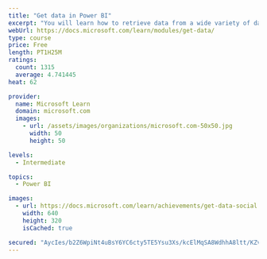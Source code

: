 ```yaml
---
title: "Get data in Power BI"
excerpt: "You will learn how to retrieve data from a wide variety of data sources, including Microsoft Excel, relational databases, and NoSQL data stores. You will also learn how to improve performance while retrieving data."
webUrl: https://docs.microsoft.com/learn/modules/get-data/
type: course
price: Free
length: PT1H25M
ratings:
  count: 1315
  average: 4.741445
heat: 62

provider:
  name: Microsoft Learn
  domain: microsoft.com
  images:
    - url: /assets/images/organizations/microsoft.com-50x50.jpg
      width: 50
      height: 50

levels:
  - Intermediate

topics:
  - Power BI

images:
  - url: https://docs.microsoft.com/learn/achievements/get-data-social.png
    width: 640
    height: 320
    isCached: true

secured: "AycIes/b2Z6WpiNt4uBsY6YC6cty5TE5Ysu3Xs/kcElMqSA8WdhhA8ltt/KZvnaOzu5y+liX3OaYvMkFHqhe75zzP1J/Wnq+sQfEzhJx4d96s0r3DE8lF4ZMEV/qXq9a3i1Igpl6f8aS3ztHtkm8wLhE2qLHMdcwmT6KuJJZNs5cGdowvRW94fvFpmnUrBMT3p6y0WL7jYkmJpSQqFKK+9FMBoWMewJhxX4v5BRe0NtyfquBnese6H6ZwFOT+DxiCIkXcUYNG0j9rihZbYhuw4xid926QYL2mx9zMlphh0KsNTk5aetiqtm8gxTxMtRrKsUN/q0k1G9TOmVaFdyEgmgGqek128rTXgKa8CAbamZ8zcvE6SoRtyRlK22BeX9mJfMRCRAlnEG9gdTCT7mJtQgwfvKaOMUAf6U2ghnexc8=;AZ8cBms71dqrUfFUEJd1Yw=="
---
```


